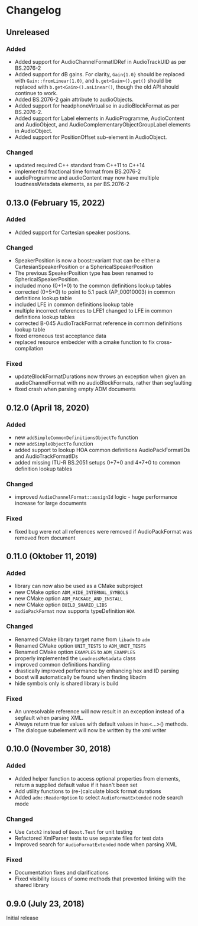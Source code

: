 # Changelog

## Unreleased

### Added
- Added support for AudioChannelFormatIDRef in AudioTrackUID as per BS.2076-2
- Added support for dB gains. For clarity, `Gain{1.0}` should be replaced with `Gain::fromLinear(1.0)`, and `b.get<Gain>().get()` should be replaced with `b.get<Gain>().asLinear()`, though the old API should continue to work.
- Added BS.2076-2 gain attribute to audioObjects.
- Added support for headphoneVirtualise in audioBlockFormat as per BS.2076-2.
- Added support for Label elements in AudioProgramme, AudioContent and AudioObject, and AudioComplementaryObjectGroupLabel elements in AudioObject.
- Added support for PositionOffset sub-element in AudioObject.

### Changed
- updated required C++ standard from C++11 to C++14
- implemented fractional time format from BS.2076-2
- audioProgramme and audioContent may now have multiple loudnessMetadata elements, as per BS.2076-2

## 0.13.0 (February 15, 2022)

### Added
- Added support for Cartesian speaker positions.

### Changed
- SpeakerPosition is now a boost::variant that can be either a CartesianSpeakerPosition or a SphericalSpeakerPosition
- The previous SpeakerPosition type has been renamed to SphericalSpeakerPosition.
- included mono (0+1+0) to the common definitions lookup tables
- corrected (0+5+0) to point to 5.1 pack (AP_00010003) in common definitions lookup table
- included LFE in common definitions lookup table
- multiple incorrect references to LFE1 changed to LFE in common definitions lookup tables
- corrected B-045 AudioTrackFormat reference in common definitions lookup table
- fixed erroneous test acceptance data
- replaced resource embedder with a cmake function to fix cross-compilation

### Fixed
- updateBlockFormatDurations now throws an exception when given an audioChannelFormat with no audioBlockFormats, rather than segfaulting
- fixed crash when parsing empty ADM documents

## 0.12.0 (April 18, 2020)

### Added
- new `addSimpleCommonDefinitionsObjectTo` function
- new `addSimpleObjectTo` function
- added support to lookup HOA common definitions AudioPackFormatIDs and AudioTrackFormatIDs
- added missing ITU-R BS.2051 setups 0+7+0 and 4+7+0 to common definition lookup tables

### Changed
- improved `AudioChannelFormat::assignId` logic - huge performance increase for large documents

### Fixed
- fixed bug were not all references were removed if AudioPackFormat was removed from document

## 0.11.0 (Oktober 11, 2019)

### Added
- library can now also be used as a CMake subproject
- new CMake option `ADM_HIDE_INTERNAL_SYMBOLS`
- new CMake option `ADM_PACKAGE_AND_INSTALL`
- new CMake option `BUILD_SHARED_LIBS`
- `audioPackFormat` now supports typeDefinition `HOA`

### Changed
- Renamed CMake library target name from `libadm` to `adm`
- Renamed CMake option `UNIT_TESTS` to `ADM_UNIT_TESTS`
- Renamed CMake option `EXAMPLES` to `ADM_EXAMPLES`
- properly implemented the `LoudnessMetadata` class
- improved common definitions handling
- drastically improved performance by enhancing hex and ID parsing
- boost will automatically be found when finding libadm
- hide symbols only is shared library is build

### Fixed
- An unresolvable reference will now result in an exception instead of a segfault when parsing XML.
- Always return true for values with default values in has<...>() methods.
- The dialogue subelement will now be written by the xml writer

## 0.10.0 (November 30, 2018)

### Added
- Added helper function to access optional properties from elements, return a supplied default value if it hasn't been set
- Add utility functions to (re-)calculate block format durations
- Added `adm::ReaderOption` to select `AudioFormatExtended` node search mode

### Changed
- Use `Catch2` instead of `Boost.Test` for unit testing
- Refactored XmlParser tests to use separate files for test data
- Improved search for `AudioFormatExtended` node when parsing XML

### Fixed
- Documentation fixes and clarifications
- Fixed visibility issues of some methods that prevented linking with the shared library


## 0.9.0 (July 23, 2018)

Initial release
